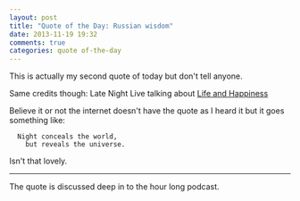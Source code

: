 ```yaml
---
layout: post
title: "Quote of the Day: Russian wisdom"
date: 2013-11-19 19:32
comments: true
categories: quote of-the-day
---
```


This is actually my second quote of today but don't tell anyone.

Same credits though: Late Night Live talking about [Life and Happiness][lnl]

Believe it or not the internet doesn't have the quote as I heard it but it goes something like:

```
  Night conceals the world,
    but reveals the universe.
```

Isn't that lovely.

---

The quote is discussed deep in to the hour long podcast.

[lnl]: http://www.abc.net.au/radionational/programs/latenightlive/hugh-mackay----life-and-happiness/4765678
